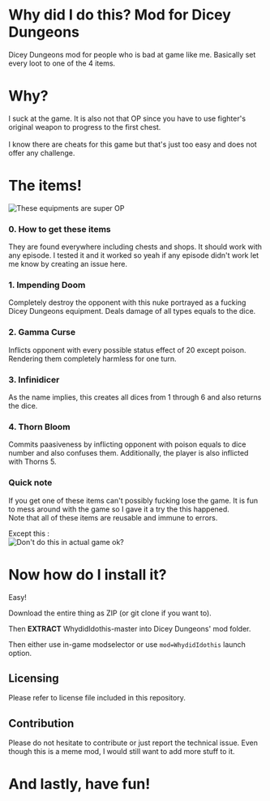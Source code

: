 # Why did I do this? Mod for Dicey Dungeons
Dicey Dungeons mod for people who is bad at game like me. Basically set every loot to one of the 4 items.

# Why?
I suck at the game. It is also not that OP since you have to use fighter's original weapon to progress to the first chest. <br><br>
I know there are cheats for this game but that's just too easy and does not offer any challenge. 

# The items!
![These equipments are super OP](https://cdn.discordapp.com/attachments/424216831771934733/626827507869417483/unknown.png)

### 0. How to get these items

They are found everywhere including chests and shops. It should work with any episode. I tested it and it worked so yeah if any episode didn't work let me know by creating an issue here.

### 1. Impending Doom
Completely destroy the opponent with this nuke portrayed as a fucking Dicey Dungeons equipment. Deals damage of all types equals to the dice.

### 2. Gamma Curse
Inflicts opponent with every possible status effect of 20 except poison. Rendering them completely harmless for one turn.

### 3. Infinidicer
As the name implies, this creates all dices from 1 through 6 and also returns the dice.

### 4. Thorn Bloom
Commits paasiveness by inflicting opponent with poison equals to dice number and also confuses them. Additionally, the player is also inflicted with Thorns 5.

### Quick note
If you get one of these items can't possibly fucking lose the game. It is fun to mess around with the game so I gave it a try the this happened.<br>
Note that all of these items are reusable and immune to errors.

Except this :<br>
![Don't do this in actual game ok?](https://cdn.discordapp.com/attachments/624105826499690526/626833010053873664/ZMEMetfwYR.gif)

# Now how do I install it?
Easy!

Download the entire thing as ZIP (or git clone if you want to).<br>

Then **EXTRACT** WhydidIdothis-master into Dicey Dungeons' mod folder. <br>

Then either use in-game modselector or use `mod=WhydidIdothis` launch option.

## Licensing

Please refer to license file included in this repository.

## Contribution

Please do not hesitate to contribute or just report the technical issue. Even though this is a meme mod, I would still want to add more stuff to it.

<h1> And lastly, have fun!</h1>
